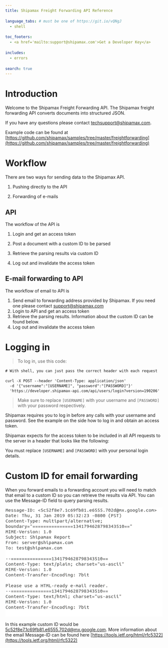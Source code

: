 ```yaml
---
title: Shipamax Freight Forwarding API Reference

language_tabs: # must be one of https://git.io/vQNgJ
  - shell

toc_footers:
  - <a href='mailto:support@shipamax.com'>Get a Developer Key</a>

includes:
  - errors

search: true
---
```


# Introduction

Welcome to the Shipamax Freight Forwarding API. The Shipamax freight forwarding API converts documents into structured JSON.

If you have any questions please contact techsupport@shipamax.com.

Example code can be found at
[https://github.com/shipamax/samples/tree/master/freightforwarding](https://github.com/shipamax/samples/tree/master/freightforwarding)

# Workflow

There are two ways for sending data to the Shipamax API.

1. Pushing directly to the API

2. Forwarding of e-mails

## API
The workflow of the API is

1. Login and get an access token

2. Post a document with a custom ID to be parsed

3. Retrieve the parsing results via custom ID

4. Log out and invalidate the access token


## E-mail forwarding to API
The workflow of email to API is
1. Send email to forwarding address provided by Shipamax. If you need one please contact
[support@shipamax.com](support@shipamax.com)
2. Login to API and get an access token
3. Retrieve the parsing results. Information about the custom ID can be found below.
4. Log out and invalidate the access token

# Logging in

> To log in, use this code:

```shell
# With shell, you can just pass the correct header with each request

curl -X POST --header 'Content-Type: application/json'
  -d '{"username":"[USERNAME]", "password":"[PASSWORD]"}'
  'https://developer.shipamax-api.com/api/users/login?version=190206'
```

> Make sure to replace `[USERNAME]` with your username and `[PASSWORD]` with your password respectively.

Shipamax requires you to log in before any calls with your username and password. See the example on the side how to log in and obtain an access token.

Shipamax expects for the access token to be included in all API requests to the server in a header that looks like the following:

<aside class="notice">
You must replace <code>[USERNAME]</code> and <code>[PASSWORD]</code> with your personal login details.
</aside>

# Custom ID for email forwarding

When you forward emails to a forwarding account you will need to match that email to a custom ID so you can retrieve the results via API. You can use the Message-ID field to query parsing results.

![alt text](./images/messageid.png)

In this example custom ID would be <5c52f8e7.1c69fb81.e6555.702d@mx.google.com>.
More information about the email Message-ID can be found here
[https://tools.ietf.org/html/rfc5322](https://tools.ietf.org/html/rfc5322)
